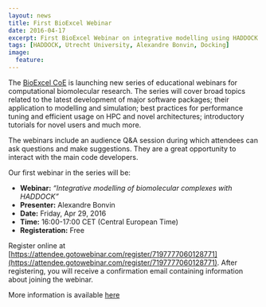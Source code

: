 ```yaml
---
layout: news
title: First BioExcel Webinar
date: 2016-04-17
excerpt: First BioExcel Webinar on integrative modelling using HADDOCK
tags: [HADDOCK, Utrecht University, Alexandre Bonvin, Docking]
image:
  feature:
---
```

The [BioExcel CoE](http://www.bioexcel.eu) is launching new series of educational webinars for computational biomolecular research. The series will cover broad topics related to the latest development of major software packages; their application to modelling and simulation; best practices for performance tuning and efficient usage on HPC and novel architectures; introductory tutorials for novel users and much more.

The webinars include an audience Q&A session during which attendees can ask questions and make suggestions. They are a great opportunity to interact with the main code developers.

Our first webinar in the series will be:

   * **Webinar:** *“Integrative modelling of biomolecular complexes with HADDOCK”*
   * **Presenter:** Alexandre Bonvin
   * **Date:** Friday,  Apr 29, 2016
   * **Time:** 16:00-17:00 CET (Central European Time)
   * **Registeration:** Free

Register online at [https://attendee.gotowebinar.com/register/7197777060128771](https://attendee.gotowebinar.com/register/7197777060128771). After registering, you will receive a confirmation email containing information about joining the webinar.

 
More information is available [here](http://bioexcel.eu/webinar-integrative-modelling-of-biomolecular-complexes-with-haddock/)


